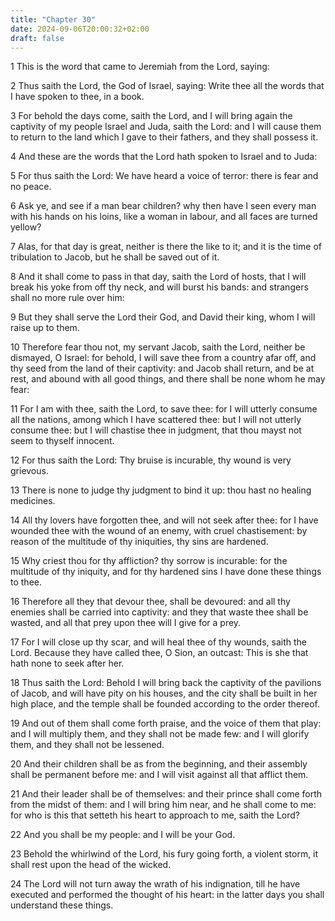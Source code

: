 ```yaml
---
title: "Chapter 30"
date: 2024-09-06T20:00:32+02:00
draft: false
---
```



1 This is the word that came to Jeremiah from the Lord, saying:

2 Thus saith the Lord, the God of Israel, saying: Write thee all the words that I have spoken to thee, in a book.

3 For behold the days come, saith the Lord, and I will bring again the captivity of my people Israel and Juda, saith the Lord: and I will cause them to return to the land which I gave to their fathers, and they shall possess it.

4 And these are the words that the Lord hath spoken to Israel and to Juda:

5 For thus saith the Lord: We have heard a voice of terror: there is fear and no peace.

6 Ask ye, and see if a man bear children? why then have I seen every man with his hands on his loins, like a woman in labour, and all faces are turned yellow?

7 Alas, for that day is great, neither is there the like to it; and it is the time of tribulation to Jacob, but he shall be saved out of it.

8 And it shall come to pass in that day, saith the Lord of hosts, that I will break his yoke from off thy neck, and will burst his bands: and strangers shall no more rule over him:

9 But they shall serve the Lord their God, and David their king, whom I will raise up to them.

10 Therefore fear thou not, my servant Jacob, saith the Lord, neither be dismayed, O Israel: for behold, I will save thee from a country afar off, and thy seed from the land of their captivity: and Jacob shall return, and be at rest, and abound with all good things, and there shall be none whom he may fear:

11 For I am with thee, saith the Lord, to save thee: for I will utterly consume all the nations, among which I have scattered thee: but I will not utterly consume thee: but I will chastise thee in judgment, that thou mayst not seem to thyself innocent.

12 For thus saith the Lord: Thy bruise is incurable, thy wound is very grievous.

13 There is none to judge thy judgment to bind it up: thou hast no healing medicines.

14 All thy lovers have forgotten thee, and will not seek after thee: for I have wounded thee with the wound of an enemy, with cruel chastisement: by reason of the multitude of thy iniquities, thy sins are hardened.

15 Why criest thou for thy affliction? thy sorrow is incurable: for the multitude of thy iniquity, and for thy hardened sins I have done these things to thee.

16 Therefore all they that devour thee, shall be devoured: and all thy enemies shall be carried into captivity: and they that waste thee shall be wasted, and all that prey upon thee will I give for a prey.

17 For I will close up thy scar, and will heal thee of thy wounds, saith the Lord. Because they have called thee, O Sion, an outcast: This is she that hath none to seek after her.

18 Thus saith the Lord: Behold I will bring back the captivity of the pavilions of Jacob, and will have pity on his houses, and the city shall be built in her high place, and the temple shall be founded according to the order thereof.

19 And out of them shall come forth praise, and the voice of them that play: and I will multiply them, and they shall not be made few: and I will glorify them, and they shall not be lessened.

20 And their children shall be as from the beginning, and their assembly shall be permanent before me: and I will visit against all that afflict them.

21 And their leader shall be of themselves: and their prince shall come forth from the midst of them: and I will bring him near, and he shall come to me: for who is this that setteth his heart to approach to me, saith the Lord?

22 And you shall be my people: and I will be your God.

23 Behold the whirlwind of the Lord, his fury going forth, a violent storm, it shall rest upon the head of the wicked.

24 The Lord will not turn away the wrath of his indignation, till he have executed and performed the thought of his heart: in the latter days you shall understand these things.

